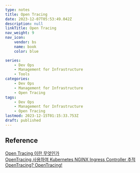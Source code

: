 ```yaml
---
type: notes
title: Open Tracing
date: 2023-12-07T05:53:49.042Z
description: null
linkTitle: Open Tracing
nav_weight: 9
nav_icon:
    vendor: bs
    name: book
    color: blue

series:
    - Dev Ops
    - Management for Infrastructure
    - Tools
categories:
    - Dev Ops
    - Management for Infrastructure
    - Open Tracing
tags:
    - Dev Ops
    - Management for Infrastructure
    - Open Tracing
lastmod: 2023-12-15T01:15:33.753Z
draft: published
---
```


## Reference

[Open Tracing 이란 무엇인가](https://haleyryu.gitbook.io/engineer/open-tracing/open-tracing)  
[OpenTracing 사용하여 Kubernetes NGINX Ingress Controller 추적](https://nginxstore.com/blog/kubernetes/opentracing-%EC%82%AC%EC%9A%A9%ED%95%98%EC%97%AC-kubernetes-nginx-ingress-controller-%EC%B6%94%EC%A0%81/)  
[OpenTracing? OpenTracing!](https://www.nurinamu.com/dev/2020/02/26/opentracing/)
